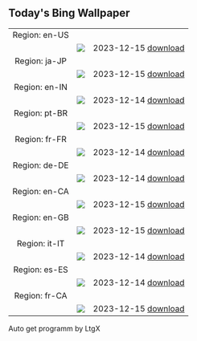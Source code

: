 ## Today's Bing Wallpaper
|      |      |      |
| :----: | :----: | :----: |
|Region: en-US
||![](https://www.bing.com/th?id=OHR.BorealOwl_EN-US1112219806_UHD.jpg&pid=hp&w=1152&h=648&rs=1&c=4)|2023-12-15 [download](https://www.bing.com/th?id=OHR.BorealOwl_EN-US1112219806_UHD.jpg)|
|Region: ja-JP
||![](https://www.bing.com/th?id=OHR.SantaPark_JA-JP8169777943_UHD.jpg&pid=hp&w=1152&h=648&rs=1&c=4)|2023-12-15 [download](https://www.bing.com/th?id=OHR.SantaPark_JA-JP8169777943_UHD.jpg)|
|Region: en-IN
||![](https://www.bing.com/th?id=OHR.BorealOwl_EN-IN2428329798_UHD.jpg&pid=hp&w=1152&h=648&rs=1&c=4)|2023-12-14 [download](https://www.bing.com/th?id=OHR.BorealOwl_EN-IN2428329798_UHD.jpg)|
|Region: pt-BR
||![](https://www.bing.com/th?id=OHR.BorealOwl_PT-BR1424303006_UHD.jpg&pid=hp&w=1152&h=648&rs=1&c=4)|2023-12-15 [download](https://www.bing.com/th?id=OHR.BorealOwl_PT-BR1424303006_UHD.jpg)|
|Region: fr-FR
||![](https://www.bing.com/th?id=OHR.BorealOwl_FR-FR1337451334_UHD.jpg&pid=hp&w=1152&h=648&rs=1&c=4)|2023-12-14 [download](https://www.bing.com/th?id=OHR.BorealOwl_FR-FR1337451334_UHD.jpg)|
|Region: de-DE
||![](https://www.bing.com/th?id=OHR.BorealOwl_DE-DE9921570307_UHD.jpg&pid=hp&w=1152&h=648&rs=1&c=4)|2023-12-14 [download](https://www.bing.com/th?id=OHR.BorealOwl_DE-DE9921570307_UHD.jpg)|
|Region: en-CA
||![](https://www.bing.com/th?id=OHR.BorealOwl_EN-CA5986329708_UHD.jpg&pid=hp&w=1152&h=648&rs=1&c=4)|2023-12-15 [download](https://www.bing.com/th?id=OHR.BorealOwl_EN-CA5986329708_UHD.jpg)|
|Region: en-GB
||![](https://www.bing.com/th?id=OHR.BorealOwl_EN-GB5088919623_UHD.jpg&pid=hp&w=1152&h=648&rs=1&c=4)|2023-12-15 [download](https://www.bing.com/th?id=OHR.BorealOwl_EN-GB5088919623_UHD.jpg)|
|Region: it-IT
||![](https://www.bing.com/th?id=OHR.BorealOwl_IT-IT7088650867_UHD.jpg&pid=hp&w=1152&h=648&rs=1&c=4)|2023-12-14 [download](https://www.bing.com/th?id=OHR.BorealOwl_IT-IT7088650867_UHD.jpg)|
|Region: es-ES
||![](https://www.bing.com/th?id=OHR.BorealOwl_ES-ES9940337262_UHD.jpg&pid=hp&w=1152&h=648&rs=1&c=4)|2023-12-14 [download](https://www.bing.com/th?id=OHR.BorealOwl_ES-ES9940337262_UHD.jpg)|
|Region: fr-CA
||![](https://www.bing.com/th?id=OHR.BorealOwl_FR-CA3630029602_UHD.jpg&pid=hp&w=1152&h=648&rs=1&c=4)|2023-12-15 [download](https://www.bing.com/th?id=OHR.BorealOwl_FR-CA3630029602_UHD.jpg)|

Auto get programm by LtgX
